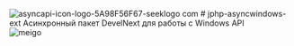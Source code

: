 ![asyncapi-icon-logo-5A98F56F67-seeklogo com](https://github.com/meigoc/jphp-asyncwindows-ext/assets/73817505/633a7c20-cf8d-47d5-8fa2-549bdcf08ef0) # jphp-asyncwindows-ext
Асинхронный пакет DevelNext для работы с Windows API <br>
![meigo](https://github.com/meigoc/jphp-asyncwindows-ext/assets/73817505/82d7a902-510a-4d7d-bea1-32c4c1f68755)
